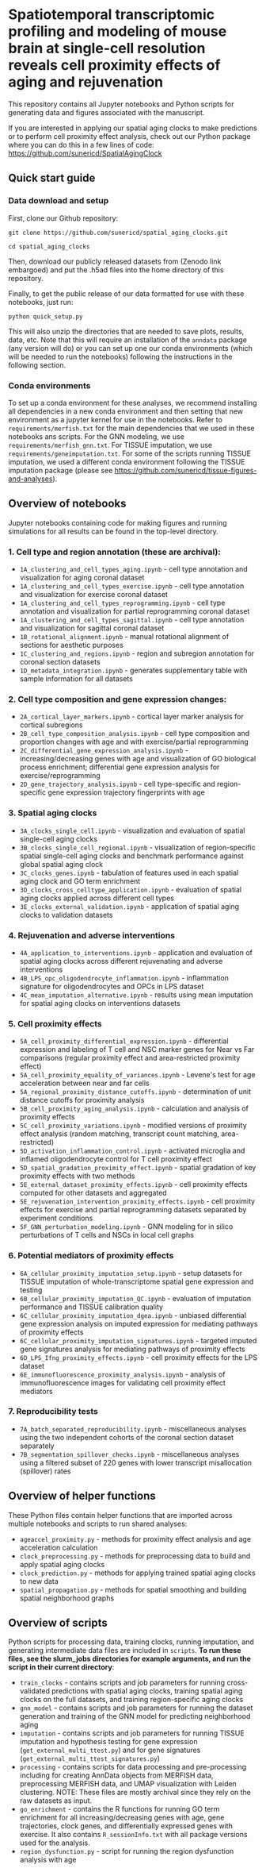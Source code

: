 # Spatiotemporal transcriptomic profiling and modeling of mouse brain at single-cell resolution reveals cell proximity effects of aging and rejuvenation
This repository contains all Jupyter notebooks and Python scripts for generating data and figures associated with the manuscript.

If you are interested in applying our spatial aging clocks to make predictions or to perform cell proximity effect analysis, check out our Python package where you can do this in a few lines of code: https://github.com/sunericd/SpatialAgingClock

## Quick start guide

### Data download and setup

First, clone our Github repository:

```
git clone https://github.com/sunericd/spatial_aging_clocks.git

cd spatial_aging_clocks
```

Then, download our publicly released datasets from (Zenodo link embargoed) and put the .h5ad files into the home directory of this repository.

Finally, to get the public release of our data formatted for use with these notebooks, just run:

```
python quick_setup.py
```

This will also unzip the directories that are needed to save plots, results, data, etc. Note that this will require an installation of the `anndata` package (any version will do) or you can set up one our conda environments (which will be needed to run the notebooks) following the instructions in the following section.

### Conda environments

To set up a conda environment for these analyses, we recommend installing all dependencies in a new conda environment and then setting that new environment as a jupyter kernel for use in the notebooks. Refer to ```requirements/merfish.txt``` for the main dependencies that we used in these notebooks ans scripts. For the GNN modeling, we use ```requirements/merfish_gnn.txt```. For TISSUE imputation, we use ```requirements/geneimputation.txt```. For some of the scripts running TISSUE imputation, we used a different conda environment following the TISSUE imputation package (please see https://github.com/sunericd/tissue-figures-and-analyses).


## Overview of notebooks

Jupyter notebooks containing code for making figures and running simulations for all results can be found in the top-level directory.

### 1. Cell type and region annotation (these are archival):
- ```1A_clustering_and_cell_types_aging.ipynb``` - cell type annotation and visualization for aging coronal dataset
- ```1A_clustering_and_cell_types_exercise.ipynb``` - cell type annotation and visualization for exercise coronal dataset
- ```1A_clustering_and_cell_types_reprogramming.ipynb``` - cell type annotation and visualization for partial reprogramming coronal dataset
- ```1A_clustering_and_cell_types_sagittal.ipynb``` - cell type annotation and visualization for sagittal coronal dataset
- ```1B_rotational_alignment.ipynb``` - manual rotational alignment of sections for aesthetic purposes
- ```1C_clustering_and_regions.ipynb``` - region and subregion annotation for coronal section datasets
- ```1D_metadata_integration.ipynb``` - generates supplementary table with sample information for all datasets


### 2. Cell type composition and gene expression changes:
- ```2A_cortical_layer_markers.ipynb``` - cortical layer marker analysis for cortical subregions
- ```2B_cell_type_composition_analysis.ipynb``` - cell type composition and proportion changes with age and with exercise/partial reprogramming
- ```2C_differential_gene_expression_analysis.ipynb``` - increasing/decreasing genes with age and visualization of GO biological process enrichment; differential gene expression analysis for exercise/reprogramming
- ```2D_gene_trajectory_analysis.ipynb``` - cell type-specific and region-specific gene expression trajectory fingerprints with age 


### 3. Spatial aging clocks
- ```3A_clocks_single_cell.ipynb``` - visualization and evaluation of spatial single-cell aging clocks
- ```3B_clocks_single_cell_regional.ipynb``` - visualization of region-specific spatial single-cell aging clocks and benchmark performance against global spatial aging clock
- ```3C_clocks_genes.ipynb``` - tabulation of features used in each spatial aging clock and GO term enrichment
- ```3D_clocks_cross_celltype_application.ipynb``` - evaluation of spatial aging clocks applied across different cell types
- ```3E_clocks_external_validation.ipynb``` - application of spatial aging clocks to validation datasets


### 4. Rejuvenation and adverse interventions
- ```4A_application_to_interventions.ipynb``` - application and evaluation of spatial aging clocks across different rejuvenating and adverse interventions
- ```4B_LPS_opc_oligodendrocyte_inflammation.ipynb``` - inflammation signature for oligodendrocytes and OPCs in LPS dataset
- ```4C_mean_imputation_alternative.ipynb``` - results using mean imputation for spatial aging clocks on interventions datasets


### 5. Cell proximity effects
- ```5A_cell_proximity_differential_expression.ipynb``` - differential expression and labeling of T cell and NSC marker genes for Near vs Far comparisons (regular proximity effect and area-restricted proximity effect)
- ```5A_cell_proximity_equality_of_variances.ipynb``` - Levene's test for age acceleration between near and far cells
- ```5A_regional_proximity_distance_cutoffs.ipynb``` - determination of unit distance cutoffs for proximity analysis
- ```5B_cell_proximity_aging_analysis.ipynb``` - calculation and analysis of proximity effects
- ```5C_cell_proximity_variations.ipynb``` - modified versions of proximity effect analysis (random matching, transcript count matching, area-restricted)
- ```5D_activation_inflammation_control.ipynb``` - activated microglia and inflamed oligodendrocyte control for T cell proximity effect
- ```5D_spatial_gradation_proximity_effect.ipynb``` - spatial gradation of key proximity effects with two methods
- ```5E_external_dataset_proximity_effects.ipynb``` - cell proximity effects computed for other datasets and aggregated
- ```5E_rejuvenation_intervention_proximity_effects.ipynb``` - cell proximity effects for exercise and partial reprogramming datasets separated by experiment conditions
- ```5F_GNN_perturbation_modeling.ipynb``` - GNN modeling for in silico perturbations of T cells and NSCs in local cell graphs


### 6. Potential mediators of proximity effects
- ```6A_cellular_proximity_imputation_setup.ipynb``` - setup datasets for TISSUE imputation of whole-transcriptome spatial gene expression and testing
- ```6B_cellular_proximity_imputation_QC.ipynb``` - evaluation of imputation performance and TISSUE calibration quality
- ```6C_cellular_proximity_imputation_dgea.ipynb``` - unbiased differential gene expression analysis on imputed expression for mediating pathways of proximity effects
- ```6C_cellular_proximity_imputation_signatures.ipynb``` - targeted imputed gene signatures analysis for mediating pathways of proximity effects
- ```6D_LPS_Ifng_proximity_effects.ipynb``` - cell proximity effects for the LPS dataset
- ```6E_immunofluorescence_proximity_analysis.ipynb``` - analysis of immunofluorescence images for validating cell proximity effect mediators


### 7. Reproducibility tests
- ```7A_batch_separated_reproducibility.ipynb``` - miscellaneous analyses using the two independent cohorts of the coronal section dataset separately
- ```7B_segmentation_spillover_checks.ipynb``` - miscellaneous analyses using a filtered subset of 220 genes with lower transcript misallocation (spillover) rates

## Overview of helper functions

These Python files contain helper functions that are imported across multiple notebooks and scripts to run shared analyses:

- ```ageaccel_proximity.py``` - methods for proximity effect analysis and age acceleration calculation
- ```clock_preprocessing.py``` - methods for preprocessing data to build and apply spatial aging clocks
- ```clock_prediction.py``` - methods for applying trained spatial aging clocks to new data
- ```spatial_propagation.py``` - methods for spatial smoothing and building spatial neighborhood graphs


## Overview of scripts

Python scripts for processing data, training clocks, running imputation, and generating intermediate data files are included in ```scripts```. **To run these files, see the slurm_jobs directories for example arguments, and run the script in their current directory**:
- ```train_clocks``` - contains scripts and job parameters for running cross-validated predictions with spatial aging clocks, training spatial aging clocks on the full datasets, and training region-specific aging clocks
- ```gnn_model``` - contains scripts and job parameters for running the dataset generation and training of the GNN model for predicting neighborhood aging
- ```imputation``` - contains scripts and job parameters for running TISSUE imputation and hypothesis testing for gene expression (```get_external_multi_ttest.py```) and for gene signatures (```get_external_multi_ttest_signatures.py```)
- ```processing``` - contains scripts for data processing and pre-processing including for creating AnnData objects from MERFISH data, preprocessing MERFISH data, and UMAP visualization with Leiden clustering. NOTE: These files are mostly archival since they rely on the raw datasets as input.
- ```go_enrichment``` - contains the R functions for running GO term enrichment for all increasing/decreasing genes with age, gene trajectories, clock genes, and differentially expressed genes with exercise. It also contains ```R_sessionInfo.txt``` with all package versions used for the analysis.
- ```region_dysfunction.py``` - script for running the region dysfunction analysis with age